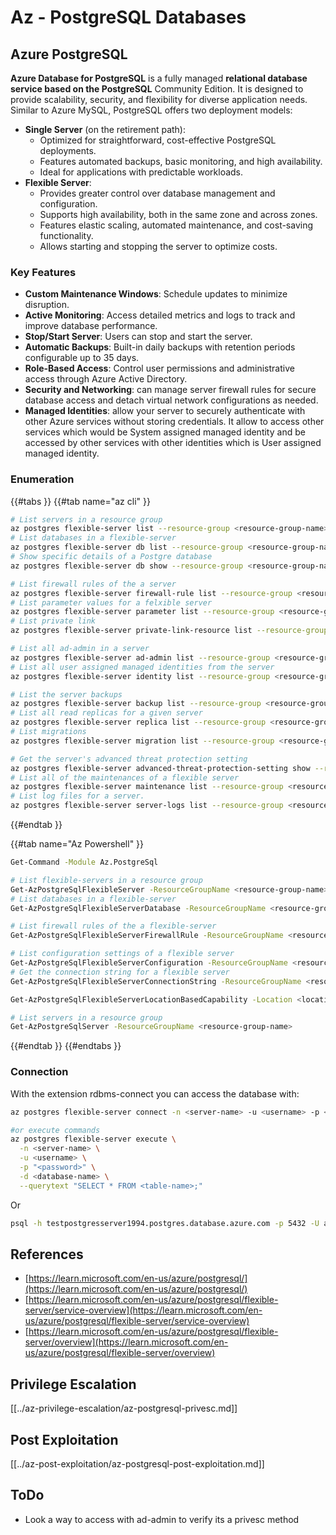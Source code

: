 # Az - PostgreSQL Databases

## Azure PostgreSQL
**Azure Database for PostgreSQL** is a fully managed **relational database service based on the PostgreSQL** Community Edition. It is designed to provide scalability, security, and flexibility for diverse application needs. Similar to Azure MySQL, PostgreSQL offers two deployment models:

* **Single Server** (on the retirement path):
    - Optimized for straightforward, cost-effective PostgreSQL deployments.
    - Features automated backups, basic monitoring, and high availability.
    - Ideal for applications with predictable workloads.
* **Flexible Server**:
    - Provides greater control over database management and configuration.
    - Supports high availability, both in the same zone and across zones.
    - Features elastic scaling, automated maintenance, and cost-saving functionality.
    - Allows starting and stopping the server to optimize costs.

### Key Features

* **Custom Maintenance Windows**: Schedule updates to minimize disruption.
* **Active Monitoring**: Access detailed metrics and logs to track and improve database performance.
* **Stop/Start Server**: Users can stop and start the server.
* **Automatic Backups**: Built-in daily backups with retention periods configurable up to 35 days.
* **Role-Based Access**: Control user permissions and administrative access through Azure Active Directory.
* **Security and Networking**: can manage server firewall rules for secure database access and detach virtual network configurations as needed.
* **Managed Identities**: allow your server to securely authenticate with other Azure services without storing credentials. It allow to access other services which would be System assigned managed identity and be accessed by other services with other identities which is User assigned managed identity.

### Enumeration

{{#tabs }}
{{#tab name="az cli" }}
```bash
# List servers in a resource group
az postgres flexible-server list --resource-group <resource-group-name>
# List databases in a flexible-server
az postgres flexible-server db list --resource-group <resource-group-name> --server-name <server_name>
# Show specific details of a Postgre database
az postgres flexible-server db show --resource-group <resource-group-name> --server-name <server_name> --database-name <database_name>

# List firewall rules of the a server
az postgres flexible-server firewall-rule list --resource-group <resource-group-name> --name <server_name>
# List parameter values for a felxible server
az postgres flexible-server parameter list --resource-group <resource-group-name> --server-name <server_name>
# List private link
az postgres flexible-server private-link-resource list --resource-group <resource-group-name> --server-name <server_name>

# List all ad-admin in a server
az postgres flexible-server ad-admin list --resource-group <resource-group-name> --server-name <server_name>
# List all user assigned managed identities from the server
az postgres flexible-server identity list --resource-group <resource-group-name> --server-name <server_name>

# List the server backups
az postgres flexible-server backup list --resource-group <resource-group-name> --name <server_name>
# List all read replicas for a given server
az postgres flexible-server replica list --resource-group <resource-group-name> --name <server_name>
# List migrations
az postgres flexible-server migration list --resource-group <resource-group-name> --name <server_name>

# Get the server's advanced threat protection setting
az postgres flexible-server advanced-threat-protection-setting show --resource-group <resource-group-name> --name <server_name>
# List all of the maintenances of a flexible server
az postgres flexible-server maintenance list --resource-group <resource-group-name> --server-name <server_name>
# List log files for a server.
az postgres flexible-server server-logs list --resource-group <resource-group-name> --server-name <server_name>

```
{{#endtab }}

{{#tab name="Az Powershell" }}
```bash
Get-Command -Module Az.PostgreSql

# List flexible-servers in a resource group
Get-AzPostgreSqlFlexibleServer -ResourceGroupName <resource-group-name>
# List databases in a flexible-server
Get-AzPostgreSqlFlexibleServerDatabase -ResourceGroupName <resource-group-name> -ServerName <server_name>

# List firewall rules of the a flexible-server
Get-AzPostgreSqlFlexibleServerFirewallRule -ResourceGroupName <resource-group-name> -ServerName <server_name>

# List configuration settings of a flexible server
Get-AzPostgreSqlFlexibleServerConfiguration -ResourceGroupName <resource-group-name> -ServerName <server_name>
# Get the connection string for a flexible server
Get-AzPostgreSqlFlexibleServerConnectionString -ResourceGroupName <resource-group-name> -ServerName <server_name> -Client <client>

Get-AzPostgreSqlFlexibleServerLocationBasedCapability -Location <location>

# List servers in a resource group
Get-AzPostgreSqlServer -ResourceGroupName <resource-group-name>

```
{{#endtab }}
{{#endtabs }}

### Connection

With the extension rdbms-connect you can access the database with:

```bash
az postgres flexible-server connect -n <server-name> -u <username> -p <password> --interactive

#or execute commands
az postgres flexible-server execute \
  -n <server-name> \
  -u <username> \
  -p "<password>" \
  -d <database-name> \
  --querytext "SELECT * FROM <table-name>;"

```

Or 
```bash
psql -h testpostgresserver1994.postgres.database.azure.com -p 5432 -U adminuser <database-name>
```

## References

- [https://learn.microsoft.com/en-us/azure/postgresql/](https://learn.microsoft.com/en-us/azure/postgresql/)
- [https://learn.microsoft.com/en-us/azure/postgresql/flexible-server/service-overview](https://learn.microsoft.com/en-us/azure/postgresql/flexible-server/service-overview)
- [https://learn.microsoft.com/en-us/azure/postgresql/flexible-server/overview](https://learn.microsoft.com/en-us/azure/postgresql/flexible-server/overview)

## Privilege Escalation

[[../az-privilege-escalation/az-postgresql-privesc.md]]

## Post Exploitation

[[../az-post-exploitation/az-postgresql-post-exploitation.md]]

## ToDo

* Look a way to access with ad-admin to verify its a privesc method

